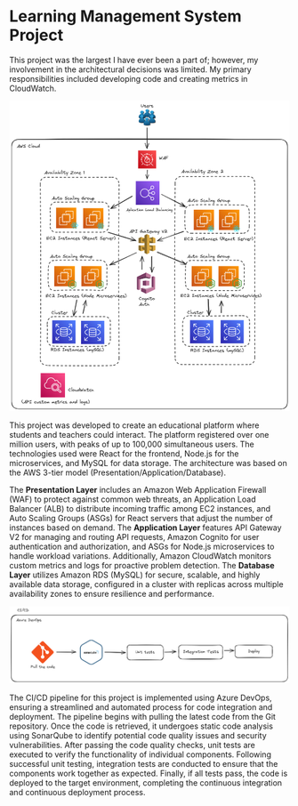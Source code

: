 # Learning Management System Project

This project was the largest I have ever been a part of; however, my involvement in the architectural decisions was limited. My primary responsibilities included developing code and creating metrics in CloudWatch.

![architecture-yduqs.png](./images/architecture-yduqs.png)

This project was developed to create an educational platform where students and teachers could interact. The platform registered over one million users, with peaks of up to 100,000 simultaneous users. The technologies used were React for the frontend, Node.js for the microservices, and MySQL for data storage. The architecture was based on the AWS 3-tier model (Presentation/Application/Database).

The **Presentation Layer** includes an Amazon Web Application Firewall (WAF) to protect against common web threats, an Application Load Balancer (ALB) to distribute incoming traffic among EC2 instances, and Auto Scaling Groups (ASGs) for React servers that adjust the number of instances based on demand. The **Application Layer** features API Gateway V2 for managing and routing API requests, Amazon Cognito for user authentication and authorization, and ASGs for Node.js microservices to handle workload variations. Additionally, Amazon CloudWatch monitors custom metrics and logs for proactive problem detection. The **Database Layer** utilizes Amazon RDS (MySQL) for secure, scalable, and highly available data storage, configured in a cluster with replicas across multiple availability zones to ensure resilience and performance.

![ci-cd-yduqs.png](./images/ci-cd-yduqs.png)

The CI/CD pipeline for this project is implemented using Azure DevOps, ensuring a streamlined and automated process for code integration and deployment. The pipeline begins with pulling the latest code from the Git repository. Once the code is retrieved, it undergoes static code analysis using SonarQube to identify potential code quality issues and security vulnerabilities. After passing the code quality checks, unit tests are executed to verify the functionality of individual components. Following successful unit testing, integration tests are conducted to ensure that the components work together as expected. Finally, if all tests pass, the code is deployed to the target environment, completing the continuous integration and continuous deployment process.
